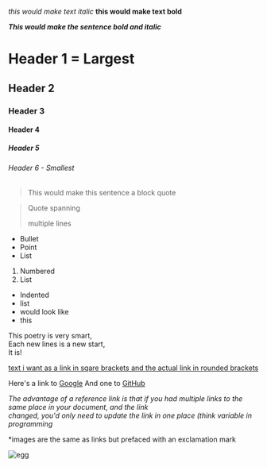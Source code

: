 _this would make text italic_
**this would make text bold**

**_This would make the sentence bold and italic_**

# Header 1 = Largest
## Header 2
### Header 3
#### Header 4
##### Header 5
###### Header 6 - Smallest

> This would make this sentence a block quote

> Quote spanning
>
>
> multiple lines

* Bullet
* Point
* List

1. Numbered
2. List

* Indented
 * list
 * would look like
  * this

This poetry is very smart,  
Each new lines is a new start,  
It is!

[text i want as a link in sqare brackets and the actual link in rounded brackets](https://google.com)

Here's a link to [Google][google-link]
And one to [GitHub][github-link]

[google-link]: http://www.google.com
[github-link]: http://www.github.com

_The advantage of a reference link is that if you had multiple links to the same place in your document, and the link  
changed, you'd only need to update the link in one place (think variable in programming_

*images are the same as links but prefaced with an exclamation mark

![egg](https://qa-courseware-images.s3.eu-west-2.amazonaws.com/markdown/links_images/000.jpeg)

